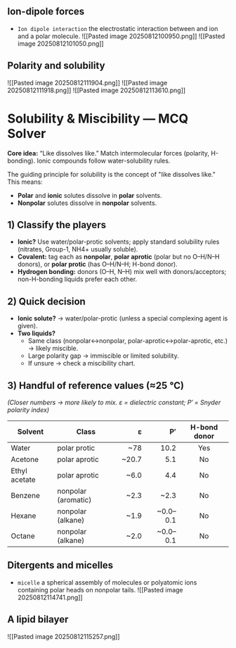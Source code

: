 ## Ion-dipole forces
* `Ion dipole interaction` the electrostatic interaction between and ion and a polar molecule.
![[Pasted image 20250812100950.png]]
![[Pasted image 20250812101050.png]]

## Polarity and solubility
![[Pasted image 20250812111904.png]]
![[Pasted image 20250812111918.png]]
![[Pasted image 20250812113610.png]]

# Solubility & Miscibility — MCQ Solver

**Core idea:** “Like dissolves like.” Match intermolecular forces (polarity, H-bonding). Ionic compounds follow water-solubility rules.

The guiding principle for solubility is the concept of "like dissolves like." This means:
- **Polar** and **ionic** solutes dissolve in **polar** solvents.
- **Nonpolar** solutes dissolve in **nonpolar** solvents.
## 1) Classify the players
- **Ionic?** Use water/polar-protic solvents; apply standard solubility rules (nitrates, Group-1, NH4+ usually soluble).
- **Covalent:** tag each as **nonpolar**, **polar aprotic** (polar but no O–H/N–H donors), or **polar protic** (has O–H/N–H; H-bond donor).
- **Hydrogen bonding:** donors (O–H, N–H) mix well with donors/acceptors; non-H-bonding liquids prefer each other.

## 2) Quick decision
- **Ionic solute?** → water/polar-protic (unless a special complexing agent is given).
- **Two liquids?**
  - Same class (nonpolar↔nonpolar, polar-aprotic↔polar-aprotic, etc.) → likely miscible.
  - Large polarity gap → immiscible or limited solubility.
  - If unsure → check a miscibility chart.

## 3) Handful of reference values (≈25 °C)
*(Closer numbers → more likely to mix. ε = dielectric constant; P′ = Snyder polarity index)*

| Solvent | Class | ε | P′ | H-bond donor |
|---|---|---:|---:|:--:|
| Water | polar protic | ~78 | 10.2 | Yes |
| Acetone | polar aprotic | ~20.7 | 5.1 | No |
| Ethyl acetate | polar aprotic | ~6.0 | 4.4 | No |
| Benzene | nonpolar (aromatic) | ~2.3 | ~2.3 | No |
| Hexane | nonpolar (alkane) | ~1.9 | ~0.0–0.1 | No |
| Octane | nonpolar (alkane) | ~2.0 | ~0.0–0.1 | No |


## Ditergents and micelles
* `micelle` a spherical assembly of molecules or polyatomic ions containing polar heads on nonpolar tails.
![[Pasted image 20250812114741.png]]

## A lipid bilayer 
![[Pasted image 20250812115257.png]]
